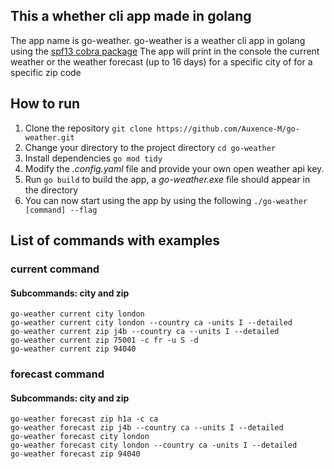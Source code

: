 ## This a whether cli app  made in golang

The app name is go-weather. go-weather is a weather cli app in golang using the [spf13 cobra package](https://github.com/spf13/cobra)
The app will print in the console the current weather or the weather forecast (up to 16 days) for a specific city of for a specific zip code

## How to run

1. Clone the repository `git clone https://github.com/Auxence-M/go-weather.git`
2. Change your directory to the project directory `cd go-weather`
3. Install dependencies `go mod tidy`
4. Modify the _.config.yaml_ file and provide your own open weather api key.
5. Run `go build` to build the app, a _go-weather.exe_ file should appear in the directory
6. You can now start using the app by using the following `./go-weather [command] --flag`

## List of commands with examples

### current command
#### Subcommands: city and zip
```
go-weather current city london 
go-weather current city london --country ca -units I --detailed
go-weather current zip j4b --country ca --units I --detailed
go-weather current zip 75001 -c fr -u S -d
go-weather current zip 94040
```

### forecast command
#### Subcommands: city and zip
```
go-weather forecast zip h1a -c ca 
go-weather forecast zip j4b --country ca --units I --detailed
go-weather forecast city london 
go-weather forecast city london --country ca -units I --detailed
go-weather forecast zip 94040
```